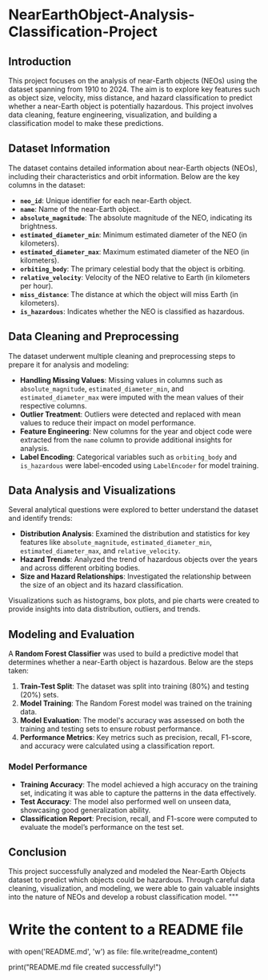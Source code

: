 # **NearEarthObject-Analysis-Classification-Project**

## **Introduction**

This project focuses on the analysis of near-Earth objects (NEOs) using the dataset spanning from 1910 to 2024. The aim is to explore key features such as object size, velocity, miss distance, and hazard classification to predict whether a near-Earth object is potentially hazardous. This project involves data cleaning, feature engineering, visualization, and building a classification model to make these predictions.

## **Dataset Information**

The dataset contains detailed information about near-Earth objects (NEOs), including their characteristics and orbit information. Below are the key columns in the dataset:

- **`neo_id`**: Unique identifier for each near-Earth object.
- **`name`**: Name of the near-Earth object.
- **`absolute_magnitude`**: The absolute magnitude of the NEO, indicating its brightness.
- **`estimated_diameter_min`**: Minimum estimated diameter of the NEO (in kilometers).
- **`estimated_diameter_max`**: Maximum estimated diameter of the NEO (in kilometers).
- **`orbiting_body`**: The primary celestial body that the object is orbiting.
- **`relative_velocity`**: Velocity of the NEO relative to Earth (in kilometers per hour).
- **`miss_distance`**: The distance at which the object will miss Earth (in kilometers).
- **`is_hazardous`**: Indicates whether the NEO is classified as hazardous.

## **Data Cleaning and Preprocessing**

The dataset underwent multiple cleaning and preprocessing steps to prepare it for analysis and modeling:

- **Handling Missing Values**: Missing values in columns such as `absolute_magnitude`, `estimated_diameter_min`, and `estimated_diameter_max` were imputed with the mean values of their respective columns.
- **Outlier Treatment**: Outliers were detected and replaced with mean values to reduce their impact on model performance.
- **Feature Engineering**: New columns for the year and object code were extracted from the `name` column to provide additional insights for analysis.
- **Label Encoding**: Categorical variables such as `orbiting_body` and `is_hazardous` were label-encoded using `LabelEncoder` for model training.

## **Data Analysis and Visualizations**

Several analytical questions were explored to better understand the dataset and identify trends:

- **Distribution Analysis**: Examined the distribution and statistics for key features like `absolute_magnitude`, `estimated_diameter_min`, `estimated_diameter_max`, and `relative_velocity`.
- **Hazard Trends**: Analyzed the trend of hazardous objects over the years and across different orbiting bodies.
- **Size and Hazard Relationships**: Investigated the relationship between the size of an object and its hazard classification.

Visualizations such as histograms, box plots, and pie charts were created to provide insights into data distribution, outliers, and trends.

## **Modeling and Evaluation**

A **Random Forest Classifier** was used to build a predictive model that determines whether a near-Earth object is hazardous. Below are the steps taken:

1. **Train-Test Split**: The dataset was split into training (80%) and testing (20%) sets.
2. **Model Training**: The Random Forest model was trained on the training data.
3. **Model Evaluation**: The model's accuracy was assessed on both the training and testing sets to ensure robust performance.
4. **Performance Metrics**: Key metrics such as precision, recall, F1-score, and accuracy were calculated using a classification report.

### **Model Performance**

- **Training Accuracy**: The model achieved a high accuracy on the training set, indicating it was able to capture the patterns in the data effectively.
- **Test Accuracy**: The model also performed well on unseen data, showcasing good generalization ability.
- **Classification Report**: Precision, recall, and F1-score were computed to evaluate the model’s performance on the test set.

## **Conclusion**

This project successfully analyzed and modeled the Near-Earth Objects dataset to predict which objects could be hazardous. Through careful data cleaning, visualization, and modeling, we were able to gain valuable insights into the nature of NEOs and develop a robust classification model.
"""

# Write the content to a README file
with open('README.md', 'w') as file:
    file.write(readme_content)

print("README.md file created successfully!")
